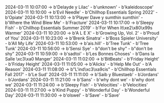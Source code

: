 2024-03-11 10:07:00 -> b'Delayde y Lilac' - b'unknown' - b'kaleidoscope'
2024-03-11 10:10:00 -> b'Evil Needle' - b'Chillhop Essentials Spring 2022' - b'Opiate'
2024-03-11 10:13:00 -> b'Player Dave y sumthin sumthin' - b'Where the Wind Blew Me' - b'Fracture'
2024-03-11 10:17:00 -> b'Sleepy Fish' - b'Chillhop Essentials Summer 2019' - b'For When It\xe2\x80\x99s Warmer'
2024-03-11 10:20:00 -> b'A L E X' - b'Growing Up, Vol. 2' - b'Proud of You'
2024-03-11 10:23:00 -> b'Brenk Sinatra' - b'Boss Spieler University' - b'All My Life'
2024-03-11 10:53:00 -> b'ais.hill' - b'Tree Tunk' - b'Tree Tunk'
2024-03-11 10:56:00 -> b'Sensi Sye' - b"don't be shy" - b"don't be shy"
2024-03-11 10:59:00 -> b'sadtoi' - b'Les Bonnes Choses' - b'Dans la Salle \xc3\xa0 Manger'
2024-03-11 11:02:00 -> b'BitBeats' - b'Friday Height' - b'Friday Height'
2024-03-11 11:05:00 -> b'Alicks' - b'Help Me Out' - b'A Reason'
2024-03-11 11:08:00 -> b"L'ind\xc3\xa9cis" - b'Chillhop Essentials Fall 2017' - b'Le Sud'
2024-03-11 11:11:00 -> b'Saib y Bluestaeb' - b'Jordans' - b'Jordans'
2024-03-11 11:21:00 -> b'Sans' - b'why dont we' - b'why dont we'
2024-03-11 11:24:00 -> b'Sleepy Fish' - b'Velocities' - b'Velocities'
2024-03-11 11:27:00 -> b'Kind Puppy' - b'Wonderful Day' - b'Wonderful Day'
2024-03-11 11:30:00 -> b'olswel' - b'Save' - b'Save'
